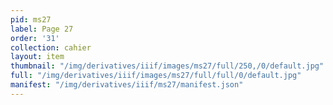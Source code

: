 ```yaml
---
pid: ms27
label: Page 27
order: '31'
collection: cahier
layout: item
thumbnail: "/img/derivatives/iiif/images/ms27/full/250,/0/default.jpg"
full: "/img/derivatives/iiif/images/ms27/full/full/0/default.jpg"
manifest: "/img/derivatives/iiif/ms27/manifest.json"
---
```

